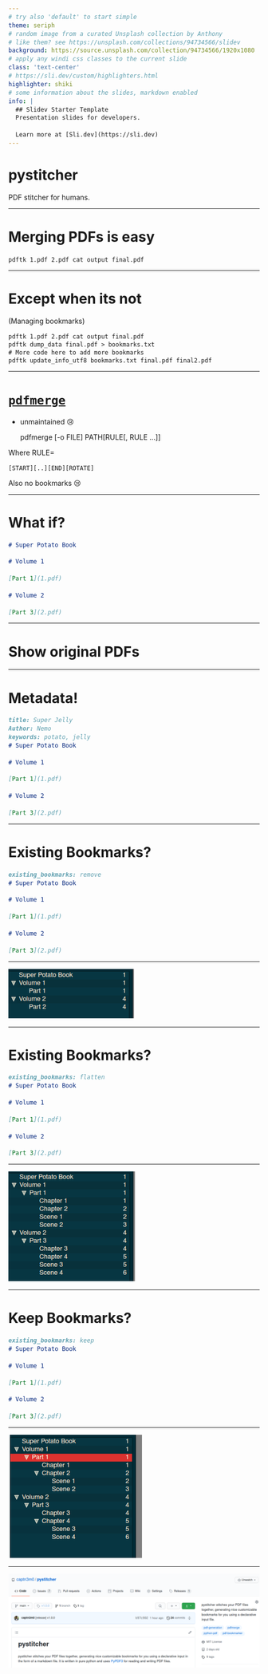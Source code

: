 ```yaml
---
# try also 'default' to start simple
theme: seriph
# random image from a curated Unsplash collection by Anthony
# like them? see https://unsplash.com/collections/94734566/slidev
background: https://source.unsplash.com/collection/94734566/1920x1080
# apply any windi css classes to the current slide
class: 'text-center'
# https://sli.dev/custom/highlighters.html
highlighter: shiki
# some information about the slides, markdown enabled
info: |
  ## Slidev Starter Template
  Presentation slides for developers.

  Learn more at [Sli.dev](https://sli.dev)
---
```


# pystitcher

PDF stitcher for humans.

<!--
The last comment block of each slide will be treated as slide notes. It will be visible and editable in Presenter Mode along with the slide. [Read more in the docs](https://sli.dev/guide/syntax.html#notes)
-->

---

# Merging PDFs is easy

`pdftk 1.pdf 2.pdf cat output final.pdf`

---

# Except when its not

(Managing bookmarks)

```
pdftk 1.pdf 2.pdf cat output final.pdf
pdftk dump_data final.pdf > bookmarks.txt
# More code here to add more bookmarks
pdftk update_info_utf8 bookmarks.txt final.pdf final2.pdf
```

---

# [`pdfmerge`](https://github.com/metaist/pdfmerge)

- unmaintained :cry:

    pdfmerge [-o FILE] PATH[RULE[, RULE ...]]

Where RULE=

    [START][..][END][ROTATE]

Also no bookmarks :cry:

---
# What if?

```markdown
# Super Potato Book

# Volume 1

[Part 1](1.pdf)

# Volume 2

[Part 3](2.pdf)
```

---

# Show original PDFs

---

# Metadata!

```markdown
title: Super Jelly
Author: Nemo
keywords: potato, jelly
# Super Potato Book

# Volume 1

[Part 1](1.pdf)

# Volume 2

[Part 3](2.pdf)
```

---

# Existing Bookmarks?

```markdown
existing_bookmarks: remove
# Super Potato Book

# Volume 1

[Part 1](1.pdf)

# Volume 2

[Part 3](2.pdf)
```

---

![clean.png](clean.png)

---
# Existing Bookmarks?

```markdown
existing_bookmarks: flatten
# Super Potato Book

# Volume 1

[Part 1](1.pdf)

# Volume 2

[Part 3](2.pdf)
```

---

![flatten.png](flatten.png)

---

# Keep Bookmarks?

```markdown
existing_bookmarks: keep
# Super Potato Book

# Volume 1

[Part 1](1.pdf)

# Volume 2

[Part 3](2.pdf)
```

---

![keep.png](keep.png)

---

![](github.png)